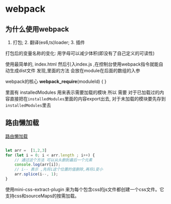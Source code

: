 # webpack

## 为什么使用webpack

1. 打包; 2. 翻译(es6,ts)loader; 3. 插件

打包后的变量名称的变化: 用字母可以减少体积(即没有了自己定义的可读性)

使用最简单的, index.html 然后引入index.js ,在控制台使用webpack指令就能自动生成dist文件
发现,里面的方法 会放在module在后面的数组的入参

webpack的核心
__webpack_require__(moduleId) {
}

里面有  installedModules 用来表示需要加载的模块
所以 需要 对于已加载过的内容直接把在`installedModules`里面的内容export出去, 对于未加载的模块要先存到`installedModules`里去

## 路由懒加载

[路由懒加载](https://www.cnblogs.com/cczlovexw/p/14263654.html)
```js

let arr =  [1,2,3]
for (let i = 0; i < arr.length ; i++) {
    // 通过这个方法 可以从头删到最后一个元素
    console.log(arr[i]);
    // i-- 表示 ,先将i这个位置的值删除,再将i变小
    arr.splice(i--, 1);
}
```

使用mini-css-extract-plugin 来为每个包含css的js文件都创建一个css文件。它支持css和sourceMaps的按需加载。